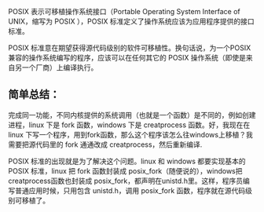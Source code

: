 POSIX 表示可移植操作系统接口（Portable Operating System Interface of UNIX，缩写为 POSIX ），POSIX 标准定义了操作系统应该为应用程序提供的接口标准。

POSIX 标准意在期望获得源代码级别的软件可移植性。换句话说，为一个POSIX兼容的操作系统编写的程序，应该可以在任何其它的 POSIX 操作系统（即使是来自另一个厂商）上编译执行。

## 简单总结：
完成同一功能，不同内核提供的系统调用（也就是一个函数）是不同的，例如创建进程，linux 下是 fork 函数，windows 下是 creatprocess 函数。好，我现在在 linux 下写一个程序，用到fork函数，那么这个程序该怎么往windows上移植？我需要把源代码里的 fork 通通改成 creatprocess，然后重新编译.

POSIX 标准的出现就是为了解决这个问题。linux 和 windows 都要实现基本的 POSIX 标准，linux 把 fork 函数封装成 posix_fork（随便说的），windows把creatprocess函数也封装成 posix_fork，都声明在unistd.h里。这样，程序员编写普通应用时候，只用包含 unistd.h，调用 posix_fork 函数，程序就在源代码级别可移植了。

